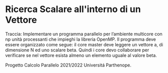 # Ricerca Scalare all'interno di un Vettore
Traccia:
Implementare un programma parallelo per
l’ambiente multicore con np unità processanti che
impieghi la libreria OpenMP. Il programma deve essere
organizzato come segue: il core master deve leggere un
vettore a, di dimensione N ed uno scalare beta. Quindi
i core devo collaborare per verificare se nel vettore
esista almeno un elemento uguale al valore beta.

Progetto Calcolo Parallelo 2021/2022 Universitá Parthenope.
